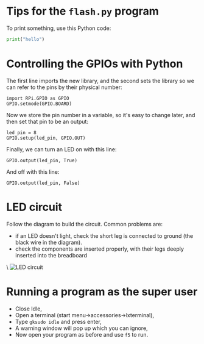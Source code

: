 # Tips for the `flash.py` program

To print something, use this Python code:

~~~ python
print("hello")
~~~

# Controlling the GPIOs with Python

The first line imports the new library, and the second sets the library so we can refer to the pins by their physical number: 

~~~ {.python}
import RPi.GPIO as GPIO
GPIO.setmode(GPIO.BOARD)
~~~

Now we store the pin number in a variable, so it's easy to change later, and then set that pin to be an output:

~~~ {.python}
led_pin = 8
GPIO.setup(led_pin, GPIO.OUT)
~~~

Finally, we can turn an LED on with this line:

~~~ {.python}
GPIO.output(led_pin, True)
~~~

And off with this line:

~~~ {.python}
GPIO.output(led_pin, False)
~~~

# LED circuit

Follow the diagram to build the circuit. Common problems are:

* if an LED doesn't light, check the short leg is connected to ground (the black wire in the diagram).
* check the components are inserted properly, with their legs deeply inserted into the breadboard

\ ![LED circuit](1led.png)

# Running a program as the super user

* Close Idle,
* Open a terminal (start menu->accessories->lxterminal),
* Type `gksudo idle` and press enter,
* A warning window will pop up which you can ignore,
* Now open your program as before and use `f5` to run.
